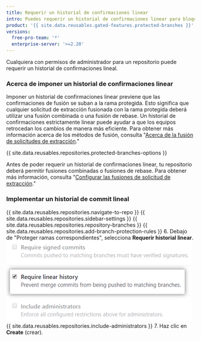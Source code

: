 ```yaml
---
title: Requerir un historial de confirmaciones linear
intro: Puedes requerir un historial de confirmaciones linear para bloquear todas las confirmaciones de fusión en una rama protegida.
product: '{{ site.data.reusables.gated-features.protected-branches }}'
versions:
  free-pro-team: '*'
  enterprise-server: '>=2.20'
---
```


Cualquiera con permisos de administrador para un repositorio puede requerir un historial de confirmaciones lineal.

### Acerca de imponer un historial de confirmaciones linear

Imponer un historial de confirmaciones linear previene que las confirmaciones de fusión se suban a la rama protegida. Esto significa que cualquier solicitud de extracción fusionada con la rama protegida deberá utilizar una fusión combinada o una fusión de rebase. Un historial de confirmaciones estrictamente linear puede ayudar a que los equipos retrocedan los cambios de manera más eficiente. Para obtener más información acerca de los métodos de fusión, consulta "[Acerca de la fusión de solicitudes de extracción](/github/collaborating-with-issues-and-pull-requests/about-pull-request-merges)."

{{ site.data.reusables.repositories.protected-branches-options }}

Antes de poder requerir un historial de confirmaciones linear, tu repositorio deberá permitir fusiones combinadas o fusiones de rebase. Para obtener más información, consulta "[Configurar las fusiones de solicitud de extracción](/github/administering-a-repository/configuring-pull-request-merges)."


### Implementar un historial de commit lineal

{{ site.data.reusables.repositories.navigate-to-repo }}
{{ site.data.reusables.repositories.sidebar-settings }}
{{ site.data.reusables.repositories.repository-branches }}
{{ site.data.reusables.repositories.add-branch-protection-rules }}
6. Debajo de "Proteger ramas correspondientes", selecciona **Requerir historial linear**. ![Opción para requerir historial linear](/assets/images/help/repository/required-linear-history.png)
{{ site.data.reusables.repositories.include-administrators }}
7. Haz clic en **Create** (crear).
